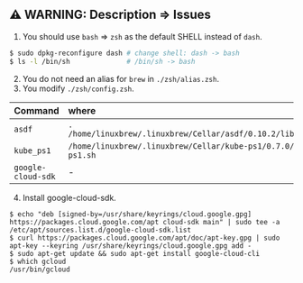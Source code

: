 ## ⚠️ WARNING: Description => Issues
1. You should use `bash` => `zsh` as the default SHELL instead of `dash`.
```sh
$ sudo dpkg-reconfigure dash # change shell: dash -> bash
$ ls -l /bin/sh              # /bin/sh -> bash
```
2. You do not need an alias for `brew` in `./zsh/alias.zsh`.
3. You modify `./zsh/config.zsh`.

| Command | where |
| :--- | :--- |
| `asdf` | `. /home/linuxbrew/.linuxbrew/Cellar/asdf/0.10.2/libexec/asdf.sh` |
| `kube_ps1` | `/home/linuxbrew/.linuxbrew/Cellar/kube-ps1/0.7.0/share/kube-ps1.sh` |
| `google-cloud-sdk` | - |

4. Install google-cloud-sdk.
```
$ echo "deb [signed-by=/usr/share/keyrings/cloud.google.gpg] https://packages.cloud.google.com/apt cloud-sdk main" | sudo tee -a /etc/apt/sources.list.d/google-cloud-sdk.list
$ curl https://packages.cloud.google.com/apt/doc/apt-key.gpg | sudo apt-key --keyring /usr/share/keyrings/cloud.google.gpg add -
$ sudo apt-get update && sudo apt-get install google-cloud-cli
$ which gcloud
/usr/bin/gcloud
```
